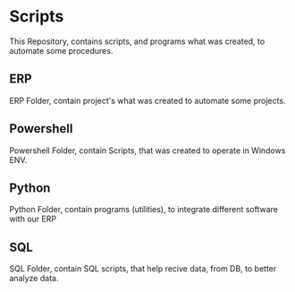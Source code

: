 <h1>Scripts</h1>

This Repository, contains scripts, and programs what was created, to automate some procedures.
<h2>ERP</h2>
  ERP Folder, contain project's what was created to automate some projects.

<h2>Powershell</h2>
  Powershell Folder, contain Scripts, that was created to operate in Windows ENV. 

<h2>Python</h2>
  Python Folder, contain programs (utilities), to integrate different software with our ERP
  
<h2>SQL</h2>
  SQL Folder, contain SQL scripts, that help recive data, from DB, to better analyze data. 
